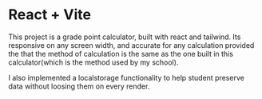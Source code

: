 # React + Vite

This project is a grade point calculator, built with react and tailwind. Its responsive on any screen width, and accurate for any calculation provided the that the method of calculation is the same as the one built in this calculator(which is the method used by my school).

I also implemented a localstorage functionality to help student preserve data without loosing them on every render.
